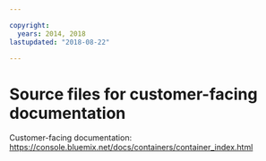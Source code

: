 ```yaml
---

copyright:
  years: 2014, 2018
lastupdated: "2018-08-22"

---
```



# Source files for customer-facing documentation

Customer-facing documentation: https://console.bluemix.net/docs/containers/container_index.html



